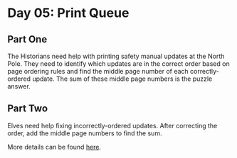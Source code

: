 # Day 05: Print Queue

## Part One

The Historians need help with printing safety manual updates at the North Pole. They need to identify which updates are in the correct order based on page ordering rules and find the middle page number of each correctly-ordered update. The sum of these middle page numbers is the puzzle answer.

## Part Two

Elves need help fixing incorrectly-ordered updates. After correcting the order, add the middle page numbers to find the sum.

More details can be found [here](https://adventofcode.com/2024/day/5).
